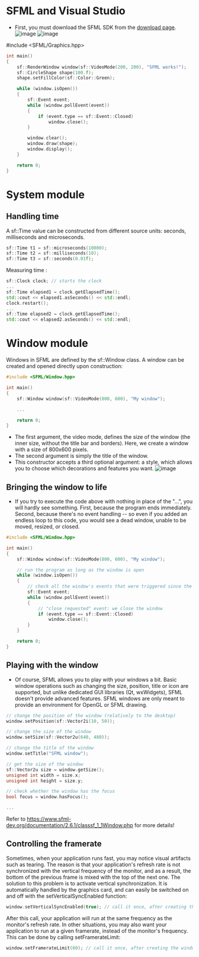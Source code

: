 # SFML and Visual Studio
- First, you must download the SFML SDK from the [download page](https://www.sfml-dev.org/download.php).
![image](https://github.com/user-attachments/assets/13abfba7-11ea-4c75-b7ad-1b21904a2074)
![image](https://github.com/user-attachments/assets/a263ee7a-65e9-4674-8646-0b6292e9c733)

#include <SFML/Graphics.hpp>
```cpp
int main()
{
    sf::RenderWindow window(sf::VideoMode(200, 200), "SFML works!");
    sf::CircleShape shape(100.f);
    shape.setFillColor(sf::Color::Green);

    while (window.isOpen())
    {
        sf::Event event;
        while (window.pollEvent(event))
        {
            if (event.type == sf::Event::Closed)
                window.close();
        }

        window.clear();
        window.draw(shape);
        window.display();
    }

    return 0;
}
```
# System module
## Handling time
A sf::Time value can be constructed from different source units: seconds, milliseconds and microseconds.
```cpp
sf::Time t1 = sf::microseconds(10000);
sf::Time t2 = sf::milliseconds(10);
sf::Time t3 = sf::seconds(0.01f);
```
Measuring time :
```cpp
sf::Clock clock; // starts the clock
...
sf::Time elapsed1 = clock.getElapsedTime();
std::cout << elapsed1.asSeconds() << std::endl;
clock.restart();
...
sf::Time elapsed2 = clock.getElapsedTime();
std::cout << elapsed2.asSeconds() << std::endl;
```
# Window module
Windows in SFML are defined by the sf::Window class. A window can be created and opened directly upon construction:
```cpp
#include <SFML/Window.hpp>

int main()
{
    sf::Window window(sf::VideoMode(800, 600), "My window");

    ...

    return 0;
}
```
- The first argument, the video mode, defines the size of the window (the inner size, without the title bar and borders). Here, we create a window with a size of 800x600 pixels.
- The second argument is simply the title of the window.
- This constructor accepts a third optional argument: a style, which allows you to choose which decorations and features you want.
![image](https://github.com/user-attachments/assets/7e3fffeb-4908-486e-803f-ffe8381c5b0b)

## Bringing the window to life
- If you try to execute the code above with nothing in place of the "...", you will hardly see something. First, because the program ends immediately. Second, because there's no event handling -- so even if you added an endless loop to this code, you would see a dead window, unable to be moved, resized, or closed.
```cpp
#include <SFML/Window.hpp>

int main()
{
    sf::Window window(sf::VideoMode(800, 600), "My window");

    // run the program as long as the window is open
    while (window.isOpen())
    {
        // check all the window's events that were triggered since the last iteration of the loop
        sf::Event event;
        while (window.pollEvent(event))
        {
            // "close requested" event: we close the window
            if (event.type == sf::Event::Closed)
                window.close();
        }
    }

    return 0;
}
```
## Playing with the window
- Of course, SFML allows you to play with your windows a bit. Basic window operations such as changing the size, position, title or icon are supported, but unlike dedicated GUI libraries (Qt, wxWidgets), SFML doesn't provide advanced features. SFML windows are only meant to provide an environment for OpenGL or SFML drawing.
```cpp
// change the position of the window (relatively to the desktop)
window.setPosition(sf::Vector2i(10, 50));

// change the size of the window
window.setSize(sf::Vector2u(640, 480));

// change the title of the window
window.setTitle("SFML window");

// get the size of the window
sf::Vector2u size = window.getSize();
unsigned int width = size.x;
unsigned int height = size.y;

// check whether the window has the focus
bool focus = window.hasFocus();

...
```
Refer to https://www.sfml-dev.org/documentation/2.6.1/classsf_1_1Window.php for more details!
## Controlling the framerate
Sometimes, when your application runs fast, you may notice visual artifacts such as tearing. The reason is that your application's refresh rate is not synchronized with the vertical frequency of the monitor, and as a result, the bottom of the previous frame is mixed with the top of the next one.
The solution to this problem is to activate vertical synchronization. It is automatically handled by the graphics card, and can easily be switched on and off with the setVerticalSyncEnabled function:
```cpp
window.setVerticalSyncEnabled(true); // call it once, after creating the window
```
After this call, your application will run at the same frequency as the monitor's refresh rate.
In other situations, you may also want your application to run at a given framerate, instead of the monitor's frequency. This can be done by calling setFramerateLimit: 
```cpp
window.setFramerateLimit(60); // call it once, after creating the window
```

